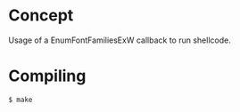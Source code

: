 # Concept

Usage of a EnumFontFamiliesExW callback to run shellcode.

# Compiling

```bash
$ make
```